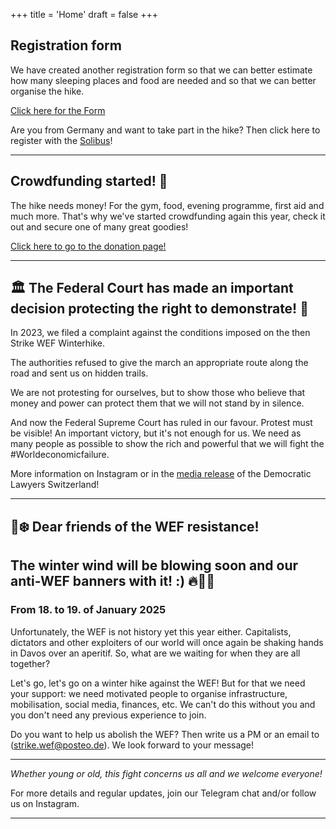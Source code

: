 +++
title = 'Home'
draft = false
+++

## Registration form

We have created another registration form so that we can better estimate how many sleeping places and food are needed and so that we can better organise the hike.

[Click here for the Form](https://cryptpad.fr/form/#/2/form/view/RZ26oYBpGnROlw1vbbMWYz0LoyyoRnucAUjT1RzCbGY/)

Are you from Germany and want to take part in the hike? Then click here to register with the [Solibus](https://kipppunkt-kollektiv.de/event/davos2025/)!

---

## Crowdfunding started! 🥳

The hike needs money! For the gym, food, evening programme, first aid and much more.
That's why we've started crowdfunding again this year, check it out and secure one of many great goodies!

[Click here to go to the donation page!](https://www.crowdify.net/de/projekt/bring-the-protest-to-wef/project)

---

## 🏛️ The Federal Court has made an important decision protecting the right to demonstrate! 🎉

In 2023, we filed a complaint against the conditions imposed on the then Strike WEF Winterhike.

The authorities refused to give the march an appropriate route along the road and sent us on hidden trails.

We are not protesting for ourselves, but to show those who believe that money and power can protect them that we will not stand by in silence.

And now the Federal Supreme Court has ruled in our favour. Protest must be visible!
An important victory, but it's not enough for us. We need as many people as possible to show the rich and powerful that we will fight the #Worldeconomicfailure.

More information on Instagram or in the [media release](https://www.djs-jds.ch/de/djs-schweiz/aktivitaeten/medienmittteilungen/bundesgericht-bestaetigt-unzulaessiger-eingriff-in-die-meinungs-und-versammlungsfreiheit-durch-buendner-behoerden-die-wef-winderwanderung-haette-auf-der-kantonsstrasse-bewilligt-werden-muessen) of the Democratic Lawyers Switzerland!

---

## 🚀❄️ Dear friends of the WEF resistance!
## The winter wind will be blowing soon and our anti-WEF banners with it! :) 🔥🧡💜
### From 18. to 19. of January 2025


Unfortunately, the WEF is not history yet this year either. Capitalists, dictators and other exploiters of our world will once again be shaking hands in Davos over an aperitif. So, what are we waiting for when they are all together?


Let's go, let's go on a winter hike against the WEF! But for that we need your support: we need motivated people to organise infrastructure, mobilisation, social media, finances, etc. We can't do this without you and you don't need any previous experience to join.


Do you want to help us abolish the WEF? Then write us a PM or an email to (strike.wef@posteo.de). We look forward to your message!

---

*Whether young or old, this fight concerns us all and we welcome everyone!*

For more details and regular updates, join our Telegram chat and/or follow us on Instagram.

---


